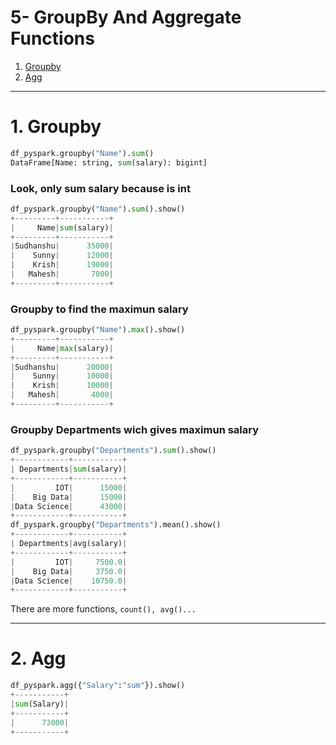 # 5- GroupBy And Aggregate Functions


1. [Groupby ](#schema1)
2. [Agg](#schema2)

<hr>

<a name="schema1"></a>

# 1. Groupby
~~~python
df_pyspark.groupby("Name").sum()
DataFrame[Name: string, sum(salary): bigint]
~~~
### Look, only sum salary because is int

~~~python
df_pyspark.groupby("Name").sum().show()
+---------+-----------+
|     Name|sum(salary)|
+---------+-----------+
|Sudhanshu|      35000|
|    Sunny|      12000|
|    Krish|      19000|
|   Mahesh|       7000|
+---------+-----------+
~~~
### Groupby to find the maximun salary
~~~python
df_pyspark.groupby("Name").max().show()
+---------+-----------+
|     Name|max(salary)|
+---------+-----------+
|Sudhanshu|      20000|
|    Sunny|      10000|
|    Krish|      10000|
|   Mahesh|       4000|
+---------+-----------+

~~~
### Groupby Departments wich gives maximun salary
~~~python
df_pyspark.groupby("Departments").sum().show()
+------------+-----------+
| Departments|sum(salary)|
+------------+-----------+
|         IOT|      15000|
|    Big Data|      15000|
|Data Science|      43000|
+------------+-----------+
df_pyspark.groupby("Departments").mean().show()
+------------+-----------+
| Departments|avg(salary)|
+------------+-----------+
|         IOT|     7500.0|
|    Big Data|     3750.0|
|Data Science|    10750.0|
+------------+-----------+
~~~
There are more functions, `count(), avg()...`

<hr>

<a name="schema2"></a>

# 2. Agg
~~~python
df_pyspark.agg({"Salary":"sum"}).show()
+-----------+
|sum(Salary)|
+-----------+
|      73000|
+-----------+
~~~